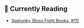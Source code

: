 ## 📖 Currently Reading
* [Spelunky (Boss Fight Books, #11)](https://www.goodreads.com/review/show/3717981792)
